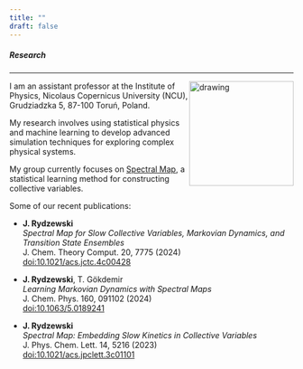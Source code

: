 ```yaml
---
title: ""
draft: false
---
```


##### Research
---

<img style="float: right;" src="/markov.jpeg" alt="drawing" width="185"/>

I am an assistant professor at the Institute of Physics, Nicolaus 
Copernicus University (NCU), Grudziadzka 5, 87-100 Toruń, Poland.

My research involves using statistical physics and machine learning to 
develop advanced simulation techniques for exploring complex physical 
systems.

My group currently focuses on [Spectral Map](https://doi.org/10.1021/acs.jpclett.3c01101), 
a statistical learning method for constructing collective variables.

Some of our recent publications:
* __J. Rydzewski__  
  *Spectral Map for Slow Collective Variables, Markovian Dynamics, and Transition State Ensembles*  
  J. Chem. Theory Comput. 20, 7775 (2024)  
  [doi:10.1021/acs.jctc.4c00428](https://doi.org/10.1021/acs.jctc.4c00428)

* __J. Rydzewski__, T. Gökdemir  
  *Learning Markovian Dynamics with Spectral Maps*  
  J. Chem. Phys. 160, 091102 (2024)  
  [doi:10.1063/5.0189241](https://doi.org/10.1063/5.0189241)

* __J. Rydzewski__  
  *Spectral Map: Embedding Slow Kinetics in Collective Variables*  
  J. Phys. Chem. Lett. 14, 5216 (2023)  
  [doi:10.1021/acs.jpclett.3c01101](https://doi.org/10.1021/acs.jpclett.3c01101)
